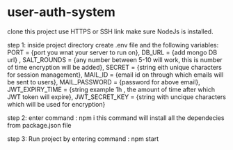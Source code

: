 # user-auth-system
clone this project use HTTPS or SSH link
make sure NodeJs is installed.

step 1:
  inside project directory
  create .env file and the following variables:
  PORT = {port you wnat your server to run on},
  DB_URL = {add mongo DB url} ,
  SALT_ROUNDS = {any number between 5-10 will work, this is number of time encryption will be added}, 
  SECRET = {string eith unique characters for session management},
  MAIL_ID = {email id on through which emails will be sent to users}, 
  MAIL_PASSWORD = {password for above email},
  JWT_EXPIRY_TIME = {string example 1h , the amount of time after which JWT token will expire},
  JWT_SECRET_KEY = {string with uncique characters which will be used for encryption}

step 2: 
  enter command : 
                npm i
  this command will install all the dependecies from package.json file

step 3: 
  Run project by entering command : 
                                  npm start
  
